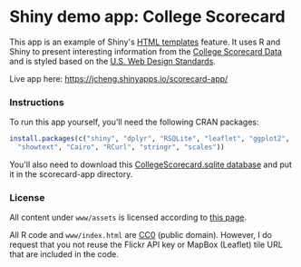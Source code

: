# Shiny demo app: College Scorecard

This app is an example of Shiny's [HTML templates](http://shiny.rstudio.com/articles/templates.html) feature. It uses R and Shiny to present interesting information from the [College Scorecard Data](https://collegescorecard.ed.gov/data/) and is styled based on the [U.S. Web Design Standards](https://playbook.cio.gov/designstandards/).

Live app here: https://jcheng.shinyapps.io/scorecard-app/

### Instructions

To run this app yourself, you'll need the following CRAN packages:

```r
install.packages(c("shiny", "dplyr", "RSQLite", "leaflet", "ggplot2",
  "showtext", "Cairo", "RCurl", "stringr", "scales"))
```

You'll also need to download this [CollegeScorecard.sqlite database](https://www.dropbox.com/s/rw846tfjj73eqin/CollegeScorecard.sqlite?dl=0) and put it in the scorecard-app directory.

### License

All content under `www/assets` is licensed according to [this page](https://github.com/18F/web-design-standards/blob/18f-pages-staging/LICENSE.md).

All R code and `www/index.html` are [CC0](https://creativecommons.org/publicdomain/zero/1.0/) (public domain). However, I do request that you not reuse the Flickr API key or MapBox (Leaflet) tile URL that are included in the code.
